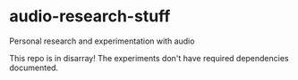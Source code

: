 # audio-research-stuff
Personal research and experimentation with audio

This repo is in disarray! The experiments don't have required dependencies documented.
